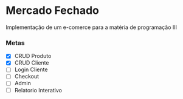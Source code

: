 # Mercado Fechado

Implementação de um e-comerce para a matéria de programação III

### Metas
- [x] CRUD Produto
- [x] CRUD Cliente
- [ ] Login Cliente
- [ ] Checkout
- [ ] Admin
- [ ] Relatorio Interativo